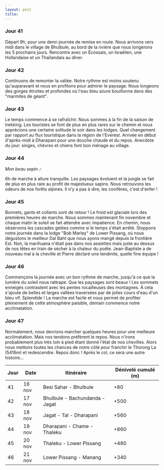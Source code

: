 ```yaml
---
layout: post
title: 
---
```


### Jour 41

Départ 9h, pour une demi-journée de remise en route. Nous arrivons vers midi dans le village de Bhulbule, au bord de la rivière que nous longerons les 5 prochains jours. Rencontre avec un Écossais, un Israélien, une Hollandaise et un Thaïlandais au dîner. 

### Jour 42

Continuons de remonter la vallée. Notre rythme est moins soutenu qu'auparavant et nous en profitons pour admirer le paysage. Nous longeons des gorges étroites et profondes où l'eau bleu azure bouillonne dans des "marmites de géant". 

### Jour 43

Le temps commence à se rafraîchir. Nous sommes à la fin de la saison de trekking. Les touristes se font de plus en plus rares sur le chemin et nous apprécions une certaine solitude le soir dans les lodges. Quel changement par rapport au flux touristique dans la région de l'Everest. Arrivée en début d'après-midi à Dharapani pour une douche chaude et du repos. Anecdote du jour: singes, chèvres et chiens font bon ménage au village. 

### Jour 44

*Mon beau sapin* 🎶

6h de marche à allure tranquille. Les paysages évoluent et la jungle se fait de plus en plus rare au profit de majestueux sapins. Nous retrouvons les odeurs de nos forêts alpines. Il n'y a pas à dire, les conifères, c'est d'enfer ! 

### Jour 45

Bonnets, gants et collants sont de retour ! Le froid est glaciale lors des premières heures de marche. Nous sommes maintenant fin novembre et chaque matin le soleil se fait attendre avec impatience. En chemin, nous observons les cascades gelées comme si le temps s'était arrêté. Stoppons notre journée dans la lodge "Bob Marley" de Lower Pissang, où nous dégustons le meilleur Dal Baht que nous ayons mangé depuis la frontière Est. Non, la marihuana n'était pas dans nos assiettes mais juste au dessus de nos têtes en train de sécher à la chaleur du poêle. Jean-Baptiste a de nouveau mal à la cheville et Pierre déclaré une tendinite, quelle fine équipe !

### Jour 46

Commençons la journée avec un bon rythme de marche, jusqu'à ce que la lumière du soleil nous rattrape. Que les paysages sont beaux ! Les sommets enneigés contrastent avec les pentes rocailleuses des montagnes. À cela s'ajoute de belles et larges vallées traversées par de jolies cours d'eau d'un bleu vif. Splendide ! La marche est facile et nous permet de profiter pleinement de cette atmosphère paisible, demain commence notre acclimatation.

### Jour 47

Normalement, nous devrions marcher quelques heures pour une meilleure acclimatation. Mais nos tendons préfèrent le repos. Nous n'irons probablement plus très loin à pied étant donné l'état de nos chevilles. Alors nous mettons toutes les chances de notre côté pour franchir le Thorong La (5416m) et redescendre. Repos donc ! Après le col, ce sera une autre histoire...


Jour | Date | Itinéraire | Dénivelé cumulé (m)
--- | --- | --- | --- 
41 | 16 nov | Besi Sahar - Bhulbule | +80
42 | 17 nov | Bhulbule - Bachundanda - Jagat | +500
43 | 18 nov | Jagat - Tal - Dharapani | +560
44 | 19 nov | Dharapani - Chame - Thaleku | +860
45 | 20 nov | Thaleku - Lower Pissang | +480
46 | 21 nov | Lower Pissang - Manang | +340

